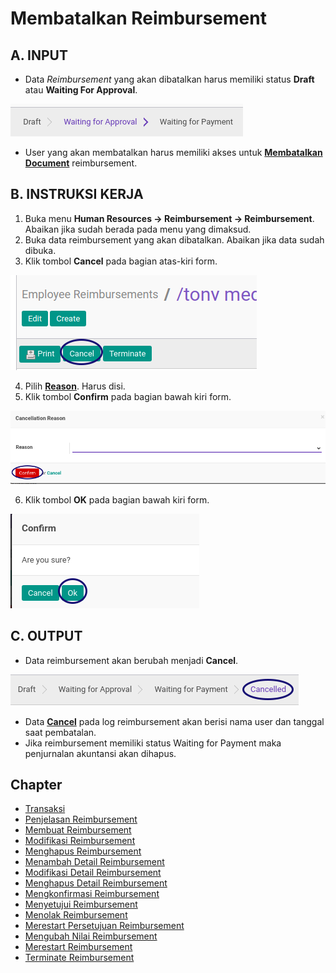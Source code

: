 # Membatalkan Reimbursement

## A. INPUT

* Data *Reimbursement* yang akan dibatalkan harus memiliki status **Draft** atau **Waiting For Approval**.

![](../../img/reimbursement/status-waiting-for-approval.png)

* User yang akan membatalkan harus memiliki akses untuk **[Membatalkan Document](./penjelasan.md#field-can-cancel)** reimbursement.

## B. INSTRUKSI KERJA

1. Buka menu **Human Resources -> Reimbursement -> Reimbursement**. Abaikan jika sudah berada pada menu yang dimaksud.
2. Buka data reimbursement yang akan dibatalkan. Abaikan jika data sudah dibuka.
3. Klik tombol **Cancel** pada bagian atas-kiri form.

![](../../img/reimbursement/tombol-cancel.png)

4. Pilih **[Reason](./penjelasan.md#field-cancel-reason)**. Harus disi.
5. Klik tombol **Confirm** pada bagian bawah kiri form.

![](../../img/reimbursement/tombol-cancel-confirm.png)

6. Klik tombol **OK** pada bagian bawah kiri form.

![](../../img/reimbursement/tombol-cancel-confirm-ok.png)

## C. OUTPUT

* Data reimbursement akan berubah menjadi **Cancel**.

![](../../img/reimbursement/status-cancel.png)

* Data **[Cancel](./penjelasan.md#field-log-cancel)** pada log reimbursement akan berisi nama user dan tanggal saat pembatalan.
* Jika reimbursement memiliki status Waiting for Payment maka penjurnalan akuntansi akan dihapus.

## Chapter
- [Transaksi](../../transaksi.md)
- [Penjelasan Reimbursement](./penjelasan.md)
- [Membuat Reimbursement](./membuat.md)
- [Modifikasi Reimbursement](./modifikasi.md)
- [Menghapus Reimbursement](./menghapus.md)
- [Menambah Detail Reimbursement](./membuat-detail.md)
- [Modifikasi Detail Reimbursement](./modifikasi-detail.md)
- [Menghapus Detail Reimbursement](./menghapus-detail.md)
- [Mengkonfirmasi Reimbursement](./mengkonfirmasi.md)
- [Menyetujui Reimbursement](./menyetujui.md)
- [Menolak Reimbursement](./menolak.md)
- [Merestart Persetujuan Reimbursement](./merestart-persetujuan.md)
- [Mengubah Nilai Reimbursement](./mengubah-nilai-reimbursement.md)
- [Merestart Reimbursement](./merestart.md)
- [Terminate Reimbursement](./terminate.md)
